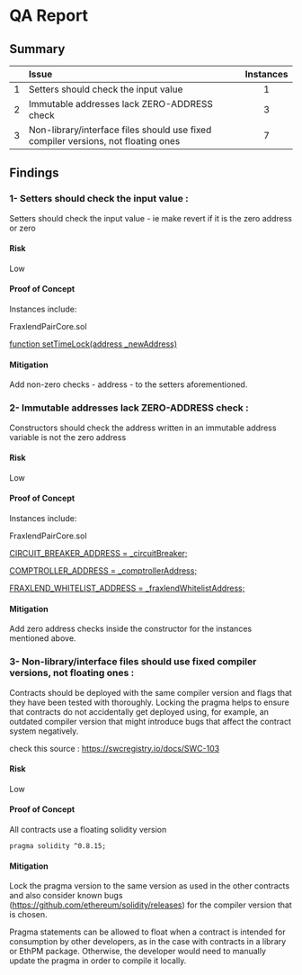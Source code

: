 # QA Report

## Summary

|               | Issue         | Instances     |
| :-------------: |:-------------|:-------------:|
| 1      | Setters should check the input value  |  1 |
| 2      | Immutable addresses lack ZERO-ADDRESS check  |  3 |
| 3      | Non-library/interface files should use fixed compiler versions, not floating ones     |  7  |


## Findings

### 1- Setters should check the input value :

Setters should check the input value - ie make revert if it is the zero address or zero

#### Risk
Low 

#### Proof of Concept
Instances include:

FraxlendPairCore.sol

[function setTimeLock(address _newAddress)](https://github.com/code-423n4/2022-08-frax/blob/main/src/contracts/FraxlendPair.sol#L204)

#### Mitigation
Add non-zero checks - address - to the setters aforementioned.

### 2- Immutable addresses lack ZERO-ADDRESS check :

Constructors should check the address written in an immutable address variable is not the zero address

#### Risk
Low 

#### Proof of Concept
Instances include:

FraxlendPairCore.sol

[CIRCUIT_BREAKER_ADDRESS = _circuitBreaker;](https://github.com/code-423n4/2022-08-frax/blob/main/src/contracts/FraxlendPairCore.sol#L172)

[COMPTROLLER_ADDRESS = _comptrollerAddress;](https://github.com/code-423n4/2022-08-frax/blob/main/src/contracts/FraxlendPairCore.sol#L173)

[FRAXLEND_WHITELIST_ADDRESS = _fraxlendWhitelistAddress;](https://github.com/code-423n4/2022-08-frax/blob/main/src/contracts/FraxlendPairCore.sol#L175)

#### Mitigation
Add zero address checks inside the constructor for the instances mentioned above.

### 3- Non-library/interface files should use fixed compiler versions, not floating ones :

Contracts should be deployed with the same compiler version and flags that they have been tested with thoroughly. Locking the pragma helps to ensure that contracts do not accidentally get deployed using, for example, an outdated compiler version that might introduce bugs that affect the contract system negatively.

check this source : https://swcregistry.io/docs/SWC-103

#### Risk
Low 

#### Proof of Concept
All contracts use a floating solidity version 

```
pragma solidity ^0.8.15;
```

#### Mitigation
Lock the pragma version to the same version as used in the other contracts and also consider known bugs (https://github.com/ethereum/solidity/releases) for the compiler version that is chosen.

Pragma statements can be allowed to float when a contract is intended for consumption by other developers, as in the case with contracts in a library or EthPM package. Otherwise, the developer would need to manually update the pragma in order to compile it locally.
